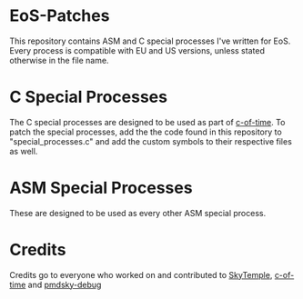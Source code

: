 # EoS-Patches
This repository contains ASM and C special processes I've written for EoS. Every process is compatible with EU and US versions, unless stated otherwise in the file name.

# C Special Processes
The C special processes are designed to be used as part of [c-of-time](https://github.com/SkyTemple/c-of-time/tree/main).
To patch the special processes, add the the code found in this repository to "special_processes.c" and add the custom symbols to their respective files as well.

# ASM Special Processes
These are designed to be used as every other ASM special process.

# Credits
Credits go to everyone who worked on and contributed  to [SkyTemple](https://skytemple.org/), [c-of-time](https://github.com/SkyTemple/c-of-time/tree/main) and [pmdsky-debug](https://github.com/UsernameFodder/pmdsky-debug)
